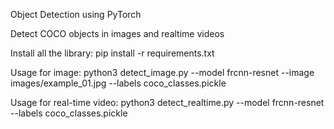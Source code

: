 Object Detection using PyTorch

Detect COCO objects in images and realtime videos


Install all the library:
 pip install -r requirements.txt


Usage for image:
python3 detect_image.py --model frcnn-resnet --image images/example_01.jpg --labels coco_classes.pickle

Usage for real-time video:
python3 detect_realtime.py --model frcnn-resnet --labels coco_classes.pickle

